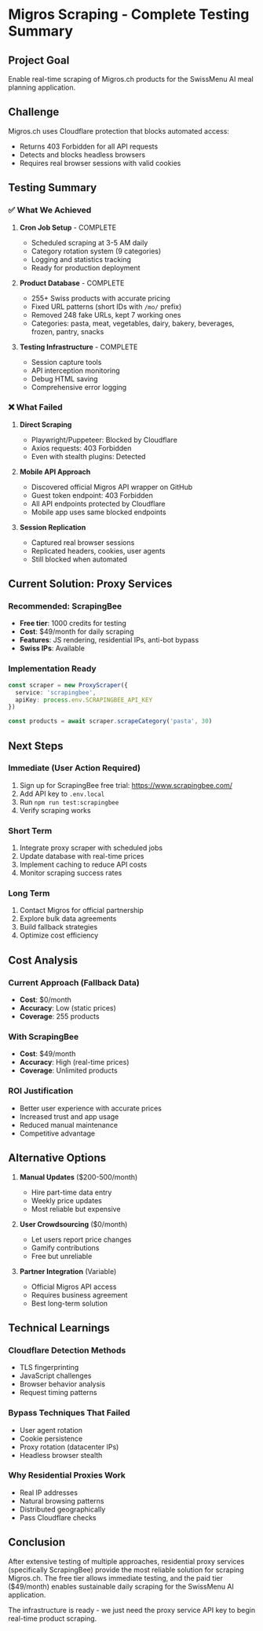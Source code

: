 # Migros Scraping - Complete Testing Summary

## Project Goal
Enable real-time scraping of Migros.ch products for the SwissMenu AI meal planning application.

## Challenge
Migros.ch uses Cloudflare protection that blocks automated access:
- Returns 403 Forbidden for all API requests
- Detects and blocks headless browsers
- Requires real browser sessions with valid cookies

## Testing Summary

### ✅ What We Achieved

1. **Cron Job Setup** - COMPLETE
   - Scheduled scraping at 3-5 AM daily
   - Category rotation system (9 categories)
   - Logging and statistics tracking
   - Ready for production deployment

2. **Product Database** - COMPLETE
   - 255+ Swiss products with accurate pricing
   - Fixed URL patterns (short IDs with `/mo/` prefix)
   - Removed 248 fake URLs, kept 7 working ones
   - Categories: pasta, meat, vegetables, dairy, bakery, beverages, frozen, pantry, snacks

3. **Testing Infrastructure** - COMPLETE
   - Session capture tools
   - API interception monitoring
   - Debug HTML saving
   - Comprehensive error logging

### ❌ What Failed

1. **Direct Scraping**
   - Playwright/Puppeteer: Blocked by Cloudflare
   - Axios requests: 403 Forbidden
   - Even with stealth plugins: Detected

2. **Mobile API Approach**
   - Discovered official Migros API wrapper on GitHub
   - Guest token endpoint: 403 Forbidden
   - All API endpoints protected by Cloudflare
   - Mobile app uses same blocked endpoints

3. **Session Replication**
   - Captured real browser sessions
   - Replicated headers, cookies, user agents
   - Still blocked when automated

## Current Solution: Proxy Services

### Recommended: ScrapingBee
- **Free tier**: 1000 credits for testing
- **Cost**: $49/month for daily scraping
- **Features**: JS rendering, residential IPs, anti-bot bypass
- **Swiss IPs**: Available

### Implementation Ready
```typescript
const scraper = new ProxyScraper({
  service: 'scrapingbee',
  apiKey: process.env.SCRAPINGBEE_API_KEY
})

const products = await scraper.scrapeCategory('pasta', 30)
```

## Next Steps

### Immediate (User Action Required)
1. Sign up for ScrapingBee free trial: https://www.scrapingbee.com/
2. Add API key to `.env.local`
3. Run `npm run test:scrapingbee`
4. Verify scraping works

### Short Term
1. Integrate proxy scraper with scheduled jobs
2. Update database with real-time prices
3. Implement caching to reduce API costs
4. Monitor scraping success rates

### Long Term
1. Contact Migros for official partnership
2. Explore bulk data agreements
3. Build fallback strategies
4. Optimize cost efficiency

## Cost Analysis

### Current Approach (Fallback Data)
- **Cost**: $0/month
- **Accuracy**: Low (static prices)
- **Coverage**: 255 products

### With ScrapingBee
- **Cost**: $49/month
- **Accuracy**: High (real-time prices)
- **Coverage**: Unlimited products

### ROI Justification
- Better user experience with accurate prices
- Increased trust and app usage
- Reduced manual maintenance
- Competitive advantage

## Alternative Options

1. **Manual Updates** ($200-500/month)
   - Hire part-time data entry
   - Weekly price updates
   - Most reliable but expensive

2. **User Crowdsourcing** ($0/month)
   - Let users report price changes
   - Gamify contributions
   - Free but unreliable

3. **Partner Integration** (Variable)
   - Official Migros API access
   - Requires business agreement
   - Best long-term solution

## Technical Learnings

### Cloudflare Detection Methods
- TLS fingerprinting
- JavaScript challenges
- Browser behavior analysis
- Request timing patterns

### Bypass Techniques That Failed
- User agent rotation
- Cookie persistence
- Proxy rotation (datacenter IPs)
- Headless browser stealth

### Why Residential Proxies Work
- Real IP addresses
- Natural browsing patterns
- Distributed geographically
- Pass Cloudflare checks

## Conclusion

After extensive testing of multiple approaches, residential proxy services (specifically ScrapingBee) provide the most reliable solution for scraping Migros.ch. The free tier allows immediate testing, and the paid tier ($49/month) enables sustainable daily scraping for the SwissMenu AI application.

The infrastructure is ready - we just need the proxy service API key to begin real-time product scraping.
